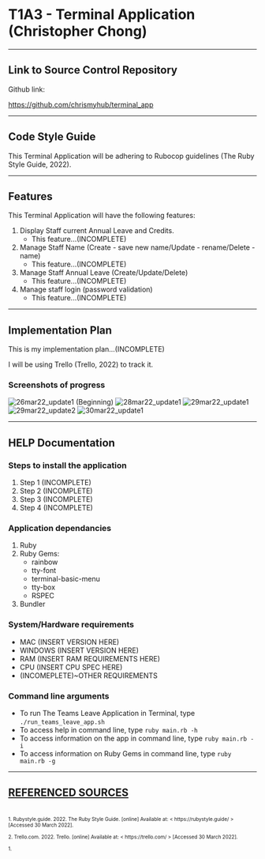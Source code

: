 # T1A3 - Terminal Application (Christopher Chong)
---

 ## Link to Source Control Repository

Github link:

https://github.com/chrismyhub/terminal_app

---

## Code Style Guide
This Terminal Application will be adhering to Rubocop guidelines (The Ruby Style Guide, 2022).
  

---
## Features	
This Terminal Application will have the following features:

1. Display Staff current Annual Leave and Credits.
   - This feature...(INCOMPLETE) 
2. Manage Staff Name (Create - save new name/Update - rename/Delete -name)
   - This feature...(INCOMPLETE) 
3. Manage Staff Annual Leave (Create/Update/Delete)
   - This feature...(INCOMPLETE) 
4. Manage staff login (password validation)
   - This feature...(INCOMPLETE) 



---
## Implementation Plan	
This is my implementation plan...(INCOMPLETE)

I will be using Trello (Trello, 2022) to track it.

### Screenshots of progress

<img src="26mar22_1.png" alt="26mar22_update1 (Beginning)" title="">

<img src="28mar22_1.png" alt="28mar22_update1" title="">

<img src="29mar22_1.png" alt="29mar22_update1" title="">

<img src="29mar22_2.png" alt="29mar22_update2" title="">

<img src="30mar22_1.png" alt="30mar22_update1" title="">


---
## HELP Documentation

### Steps to install the application
1. Step 1 (INCOMPLETE)
2. Step 2 (INCOMPLETE)
3. Step 3 (INCOMPLETE)
4. Step 4 (INCOMPLETE)

### Application dependancies
1. Ruby
2. Ruby Gems:
   - rainbow
   - tty-font
   - terminal-basic-menu
   - tty-box
   - RSPEC
3. Bundler

### System/Hardware requirements
- MAC (INSERT VERSION HERE)
- WINDOWS (INSERT VERSION HERE)
- RAM (INSERT RAM REQUIREMENTS HERE)
- CPU (INSERT CPU SPEC HERE)
- (INCOMEPLETE)~OTHER REQUIREMENTS

### Command line arguments
- To run The Teams Leave Application in Terminal, type ```./run_teams_leave_app.sh```  
- To access help in command line, type ```ruby main.rb -h```
- To access information on the app in command line, type ```ruby main.rb -i```
- To access information on Ruby Gems in command line, type ```ruby main.rb -g```
  

 ---
 ## <u>REFERENCED SOURCES</u>
<br>
<font size="1">
1.  Rubystyle.guide. 2022. The Ruby Style Guide. [online] Available at: < https://rubystyle.guide/ > [Accessed 30 March 2022].
<br>
<br>
2.  Trello.com. 2022. Trello. [online] Available at: < https://trello.com/ > [Accessed 30 March 2022].
<br>
<br>
1.  
<br>
<br>



